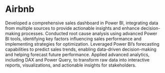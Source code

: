 # Airbnb
Developed a comprehensive sales dashboard in Power BI, integrating data from multiple sources to provide actionable insights and enhance decision-making processes.
Conducted root cause analysis using advanced Power BI tools, identifying key factors influencing sales performance and implementing strategies for optimization.
Leveraged Power BI’s forecasting capabilities to predict sales trends, enabling data-driven decision-making and helping forecast future performance.
Applied advanced analytics, including DAX and Power Query, to transform raw data into interactive reports, visualizations, and actionable insights for stakeholders.
